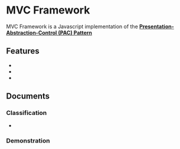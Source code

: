 # MVC Framework
MVC Framework is a Javascript implementation of the **[Presentation-Abstraction-Control (PAC) Pattern](https://en.wikipedia.org/wiki/Presentation%E2%80%93abstraction%E2%80%93control)**
## Features
-
-
-
## Documents
### Classification
-
### Demonstration
